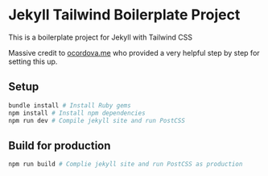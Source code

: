# Jekyll Tailwind Boilerplate Project

This is a boilerplate project for Jekyll with Tailwind CSS

Massive credit to [ocordova.me](https://www.ocordova.me/blog/jekyll-with-tailwind/) who provided a very helpful step by step for setting this up.


## Setup

```bash
bundle install # Install Ruby gems
npm install # Install npm dependencies
npm run dev # Compile jekyll site and run PostCSS
```

## Build for production

```bash
npm run build # Complie jekyll site and run PostCSS as production
```